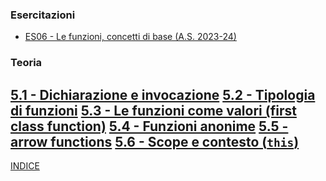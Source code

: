 ### Esercitazioni
- [ES06 - Le funzioni, concetti di base (A.S. 2023-24)](<https://docs.google.com/presentation/d/15zyQuF8ONwm0vMEUXAgpgIBCgbRqWQTsL9IIXiVcdY0/edit?usp=sharing>)

### Teoria
[5.1 - Dichiarazione e invocazione](<05.1 - Dichiarazione e invocazione.md>) 
[5.2 - Tipologia di funzioni](<05.2 - Tipologia di funzioni.md>) 
[5.3 - Le funzioni come valori (first class function)](<05.3 - Le funzioni come valori (first class function).md>) 
[5.4 - Funzioni anonime](<05.4 - Funzioni anonime.md>) 
[5.5 - arrow functions](<05.5 - arrow functions.md>) 
[5.6 - Scope e contesto (`this`)](<05.6 - Scope e contesto (`this`).md>)
--- 
[INDICE](../README.md) 
